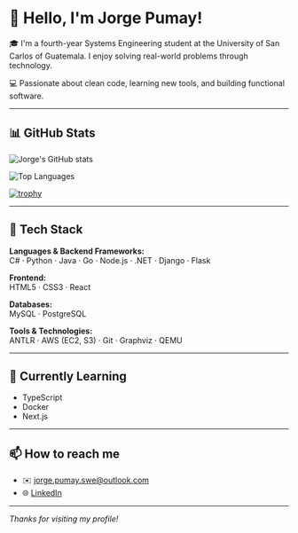 # 👋 Hello, I'm Jorge Pumay!

🎓 I'm a fourth-year Systems Engineering student at the University of San Carlos of Guatemala. I enjoy solving real-world problems through technology.

💻 Passionate about clean code, learning new tools, and building functional software.

---

## 📊 GitHub Stats

![Jorge's GitHub stats](https://github-readme-stats.vercel.app/api?username=JorgeP3&show_icons=true&theme=react&hide_border=true&count_private=true)

![Top Languages](https://github-readme-stats.vercel.app/api/top-langs/?username=JorgeP3&layout=compact&theme=react&hide_border=true)

[![trophy](https://github-profile-trophy.vercel.app/?username=JorgeP3&theme=algolia)](https://github.com/ryo-ma/github-profile-trophy)

---

## 🚀 Tech Stack

**Languages & Backend Frameworks:**  
C# · Python · Java · Go · Node.js · .NET · Django · Flask  

**Frontend:**  
HTML5 · CSS3 · React  

**Databases:**  
MySQL · PostgreSQL  

**Tools & Technologies:**  
ANTLR · AWS (EC2, S3) · Git · Graphviz · QEMU

---

## 📘 Currently Learning

- TypeScript  
- Docker  
- Next.js  

---

## 📫 How to reach me

- ✉️ [jorge.pumay.swe@outlook.com](mailto:jorge.pumay.swe@outlook.com)  
- 🌐 [LinkedIn](https://www.linkedin.com/in/jorge-pumay-a11890364)  

---

_Thanks for visiting my profile!_

